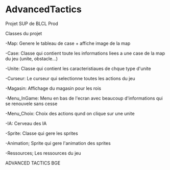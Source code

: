 AdvancedTactics
===============

Projet SUP de BLCL Prod

Classes du projet

-Map: Genere le tableau de case + affiche image de la map

-Case: Classe qui contient toute les informations liees a une case de la map du jeu (unite, obstacle...)

-Unite: Classe qui contient les caracteristiaues de chque type d'unite

-Curseur: Le curseur qui selectionne toutes les actions du jeu

-Magasin: Affichage du magasin pour les rois

-Menu_InGame: Menu en bas de l'ecran avec beaucoup d'informations qui se renouvele sans cesse

-Menu_Choix: Choix des actions qund on clique sur une unite

-IA: Cerveau des IA

-Sprite: Classe qui gere les sprites

-Animation; Sprite qui gere l'animation des sprites

-Ressources; Les ressources du jeu


ADVANCED TACTICS BGE
